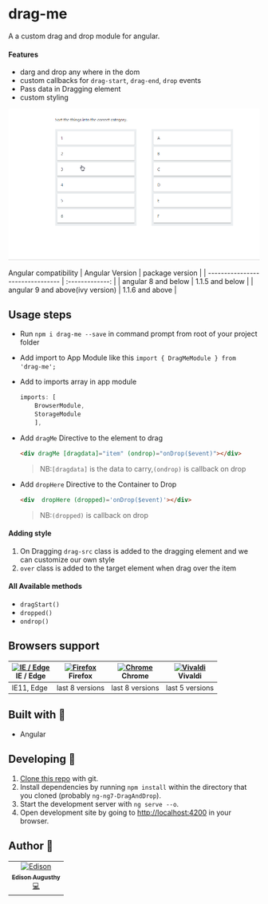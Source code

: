 # drag-me
A a custom drag and drop module for angular.

 #### Features

 - darg and drop any where in the dom
 - custom callbacks for `drag-start`, `drag-end`, `drop` events
 - Pass data in Dragging element
 - custom styling

![grab-landing-page](https://github.com/edisonaugusthy/ng7-DragAndDrop/blob/master/tes.gif)

Angular compatibility
| Angular Version                  | package version |
| -------------------------------- | :-------------: |
| angular 8 and below              | 1.1.5 and below |
| angular 9 and above(ivy version) | 1.1.6 and above |

## Usage steps

 - Run `npm i drag-me --save` in command prompt from root of your project folder
 - Add import to App Module like this `import { DragMeModule } from 'drag-me';`
 - Add to imports array in app module

    ```js
    imports: [
        BrowserModule,
        StorageModule
        ],
    ```
- Add `dragMe` Directive to the element to drag

    ```html
    <div dragMe [dragdata]="item" (ondrop)="onDrop($event)"></div>
    ```
    >NB:`[dragdata]` is the data to carry,`(ondrop)` is callback on drop

- Add `dropHere` Directive to the Container to Drop

    ```html
    <div  dropHere (dropped)='onDrop($event)'></div>
    ```

    >NB:`(dropped)` is callback on drop

#### Adding style

1. On Dragging `drag-src` class is added to the dragging element and we can customize our own style
2. `over` class is added to the target element when drag over the item

#### All Available methods

 - `dragStart()`
 - `dropped()`
 - `ondrop()`

## Browsers support

| [<img src="https://raw.githubusercontent.com/alrra/browser-logos/master/src/edge/edge_48x48.png" alt="IE / Edge" width="24px" height="24px" />](http://godban.github.io/browsers-support-badges/)</br>IE / Edge | [<img src="https://raw.githubusercontent.com/alrra/browser-logos/master/src/firefox/firefox_48x48.png" alt="Firefox" width="24px" height="24px" />](http://godban.github.io/browsers-support-badges/)</br>Firefox | [<img src="https://raw.githubusercontent.com/alrra/browser-logos/master/src/chrome/chrome_48x48.png" alt="Chrome" width="24px" height="24px" />](http://godban.github.io/browsers-support-badges/)</br>Chrome | [<img src="https://raw.githubusercontent.com/alrra/browser-logos/master/src/vivaldi/vivaldi_48x48.png" alt="Vivaldi" width="24px" height="24px" />](http://godban.github.io/browsers-support-badges/)</br>Vivaldi |
| --------------------------------------------------------------------------------------------------------------------------------------------------------------------------------------------------------------- | ----------------------------------------------------------------------------------------------------------------------------------------------------------------------------------------------------------------- | ------------------------------------------------------------------------------------------------------------------------------------------------------------------------------------------------------------- | ----------------------------------------------------------------------------------------------------------------------------------------------------------------------------------------------------------------- |
| IE11, Edge                                                                                                                                                                                                      | last 8 versions                                                                                                                                                                                                   | last 8 versions                                                                                                                                                                                               | last 5 versions                                                                                                                                                                                                   |


## Built with 🔧

* Angular

## Developing 👷

1. [Clone this repo](https://github.com/edisonaugusthy/ng7-DragAndDrop.git) with git.
1. Install dependencies by running `npm install` within the directory that you cloned (probably `ng-ng7-DragAndDrop`).
1. Start the development server with `ng serve --o`.
1. Open development site by going to [http://localhost:4200](http://localhost:4200) in your browser.

## Author 🔮

<table>
  <tr>
    <td align="center"><a href="https://github.com/edisonaugusthy"><img src="https://github.com/edisonaugusthy.png?size=100" width="100px;" alt="Edison"/><br /><sub><b>Edison Augusthy</b></sub></a><br /><a href="https://github.com/edisonaugusthy/ng7-DragAndDrop/commits?author=edisonaugusthy" title="Edison">💻</a></td>

  </tr>

</table>



